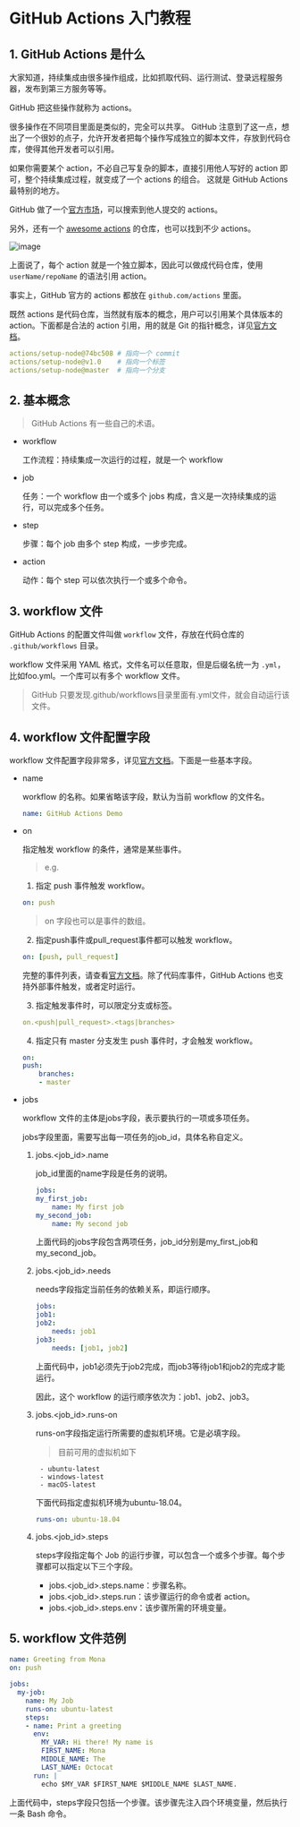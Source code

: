 # GitHub Actions 入门教程

## 1. GitHub Actions 是什么

大家知道，持续集成由很多操作组成，比如抓取代码、运行测试、登录远程服务器，发布到第三方服务等等。

GitHub 把这些操作就称为 actions。

很多操作在不同项目里面是类似的，完全可以共享。
GitHub 注意到了这一点，想出了一个很妙的点子，允许开发者把每个操作写成独立的脚本文件，存放到代码仓库，使得其他开发者可以引用。

如果你需要某个 action，不必自己写复杂的脚本，直接引用他人写好的 action 即可，整个持续集成过程，就变成了一个 actions 的组合。
这就是 GitHub Actions 最特别的地方。

GitHub 做了一个[官方市场](https://github.com/marketplace?type=actions)，可以搜索到他人提交的 actions。

另外，还有一个 [awesome actions](https://github.com/sdras/awesome-actions) 的仓库，也可以找到不少 actions。

![image](https://user-images.githubusercontent.com/26021085/191652878-f840ab27-471c-4bb5-9c20-4c2897c12a2a.png)


上面说了，每个 action 就是一个独立脚本，因此可以做成代码仓库，使用 `userName/repoName` 的语法引用 action。

事实上，GitHub 官方的 actions 都放在 `github.com/actions` 里面。

既然 actions 是代码仓库，当然就有版本的概念，用户可以引用某个具体版本的 action。下面都是合法的 action 引用，用的就是 Git 的指针概念，详见[官方文档](https://docs.github.com/en/actions/creating-actions/about-custom-actions#versioning-your-action)。

``` yaml
actions/setup-node@74bc508 # 指向一个 commit
actions/setup-node@v1.0    # 指向一个标签
actions/setup-node@master  # 指向一个分支
```

## 2. 基本概念

> GitHub Actions 有一些自己的术语。

- workflow
    
    工作流程：持续集成一次运行的过程，就是一个 workflow

- job

    任务：一个 workflow 由一个或多个 jobs 构成，含义是一次持续集成的运行，可以完成多个任务。

- step

    步骤：每个 job 由多个 step 构成，一步步完成。

- action
    
    动作：每个 step 可以依次执行一个或多个命令。


## 3. workflow 文件

GitHub Actions 的配置文件叫做 `workflow` 文件，存放在代码仓库的 `.github/workflows` 目录。

workflow 文件采用 YAML 格式，文件名可以任意取，但是后缀名统一为 `.yml`，比如foo.yml。一个库可以有多个 workflow 文件。

> GitHub 只要发现.github/workflows目录里面有.yml文件，就会自动运行该文件。


## 4. workflow 文件配置字段

workflow 文件配置字段非常多，详见[官方文档](https://docs.github.com/en/actions/using-workflows/workflow-syntax-for-github-actions)。下面是一些基本字段。

- name

    workflow 的名称。如果省略该字段，默认为当前 workflow 的文件名。

    ``` yaml
    name: GitHub Actions Demo
    ```

- on

    指定触发 workflow 的条件，通常是某些事件。

    > e.g.

    1. 指定 push 事件触发 workflow。

    ``` yaml
    on: push
    ```

    > on 字段也可以是事件的数组。
    2. 指定push事件或pull_request事件都可以触发 workflow。
    ``` yaml
    on: [push, pull_request]
    ```

    完整的事件列表，请查看[官方文档](https://docs.github.com/en/actions/using-workflows/events-that-trigger-workflows)。除了代码库事件，GitHub Actions 也支持外部事件触发，或者定时运行。

    3. 指定触发事件时，可以限定分支或标签。

    ``` yaml
    on.<push|pull_request>.<tags|branches>
    ```

    4. 指定只有 master 分支发生 push 事件时，才会触发 workflow。

    ``` yaml
    on:
    push:
        branches:    
        - master
    ```

- jobs

    workflow 文件的主体是jobs字段，表示要执行的一项或多项任务。

    jobs字段里面，需要写出每一项任务的job_id，具体名称自定义。

    1. jobs.<job_id>.name

        job_id里面的name字段是任务的说明。

        ``` yaml
        jobs:
        my_first_job:
            name: My first job
        my_second_job:
            name: My second job
        ```

        上面代码的jobs字段包含两项任务，job_id分别是my_first_job和my_second_job。

    2. jobs.<job_id>.needs

        needs字段指定当前任务的依赖关系，即运行顺序。

        ``` yaml
        jobs:
        job1:
        job2:
            needs: job1
        job3:
            needs: [job1, job2]
        ```

        上面代码中，job1必须先于job2完成，而job3等待job1和job2的完成才能运行。

        因此，这个 workflow 的运行顺序依次为：job1、job2、job3。

    3. jobs.<job_id>.runs-on

        runs-on字段指定运行所需要的虚拟机环境。它是必填字段。

        > 目前可用的虚拟机如下

            - ubuntu-latest
            - windows-latest
            - macOS-latest


        下面代码指定虚拟机环境为ubuntu-18.04。

        ``` yaml
        runs-on: ubuntu-18.04
        ```

    4. jobs.<job_id>.steps

        steps字段指定每个 Job 的运行步骤，可以包含一个或多个步骤。每个步骤都可以指定以下三个字段。

        - jobs.<job_id>.steps.name：步骤名称。
        - jobs.<job_id>.steps.run：该步骤运行的命令或者 action。
        - jobs.<job_id>.steps.env：该步骤所需的环境变量。


## 5. workflow 文件范例

``` yaml
name: Greeting from Mona
on: push

jobs:
  my-job:
    name: My Job
    runs-on: ubuntu-latest
    steps:
    - name: Print a greeting
      env:
        MY_VAR: Hi there! My name is
        FIRST_NAME: Mona
        MIDDLE_NAME: The
        LAST_NAME: Octocat
      run: |
        echo $MY_VAR $FIRST_NAME $MIDDLE_NAME $LAST_NAME.
```

上面代码中，steps字段只包括一个步骤。该步骤先注入四个环境变量，然后执行一条 Bash 命令。

